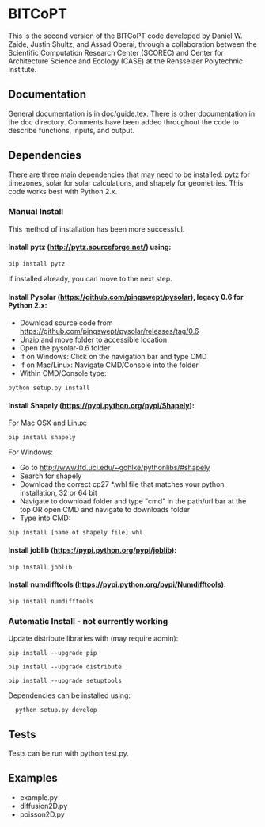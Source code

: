 # BITCoPT
This is the second version of the BITCoPT code developed by Daniel W. Zaide, Justin Shultz, and Assad Oberai, through a collaboration between the Scientific Computation Research Center (SCOREC) and Center for Architecture Science and Ecology (CASE) at the Rensselaer Polytechnic Institute.

## Documentation 
General documentation is in doc/guide.tex. There is other documentation in the doc directory. Comments have been added throughout the code to describe functions, inputs, and output. 

## Dependencies
There are three main dependencies that may need to be installed: pytz for timezones, solar for solar calculations, and shapely for geometries. This code works best with Python 2.x.

### Manual Install
This method of installation has been more successful.

#### Install pytz (http://pytz.sourceforge.net/) using:
```
pip install pytz
```
If installed already, you can move to the next step.


#### Install Pysolar (https://github.com/pingswept/pysolar), legacy 0.6 for Python 2.x:
* Download source code from https://github.com/pingswept/pysolar/releases/tag/0.6
* Unzip and move folder to accessible location
* Open the pysolar-0.6 folder
* If on Windows: Click on the navigation bar and type CMD
* If on Mac/Linux: Navigate CMD/Console into the folder
* Within CMD/Console type:
```
python setup.py install
```

#### Install Shapely (https://pypi.python.org/pypi/Shapely):

For Mac OSX and Linux:
```
pip install shapely
```

For Windows:
* Go to http://www.lfd.uci.edu/~gohlke/pythonlibs/#shapely
* Search for shapely 
* Download the correct cp27 *.whl file that matches your python installation, 32 or 64 bit
* Navigate to download folder and type "cmd" in the path/url bar at the top OR open CMD and navigate to downloads folder
* Type into CMD:
```
pip install [name of shapely file].whl
```

#### Install joblib (https://pypi.python.org/pypi/joblib):
```
pip install joblib
```

#### Install numdifftools (https://pypi.python.org/pypi/Numdifftools):
```
pip install numdifftools
```

### Automatic Install - not currently working
Update distribute libraries with (may require admin):
```
pip install --upgrade pip
```
```
pip install --upgrade distribute
```
```
pip install --upgrade setuptools
```

Dependencies can be installed using:
```
  python setup.py develop
```

## Tests
Tests can be run with python test.py.

## Examples

* example.py
* diffusion2D.py
* poisson2D.py

